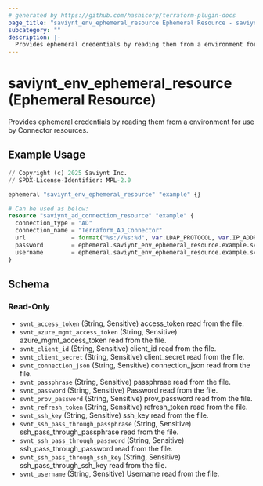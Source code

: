 ```yaml
---
# generated by https://github.com/hashicorp/terraform-plugin-docs
page_title: "saviynt_env_ephemeral_resource Ephemeral Resource - saviynt"
subcategory: ""
description: |-
  Provides ephemeral credentials by reading them from a environment for use by Connector resources.
---
```


# saviynt_env_ephemeral_resource (Ephemeral Resource)

Provides ephemeral credentials by reading them from a environment for use by Connector resources.

## Example Usage

```terraform
// Copyright (c) 2025 Saviynt Inc.
// SPDX-License-Identifier: MPL-2.0

ephemeral "saviynt_env_ephemeral_resource" "example" {}

# Can be used as below:
resource "saviynt_ad_connection_resource" "example" {
  connection_type = "AD"
  connection_name = "Terraform_AD_Connector"
  url             = format("%s://%s:%d", var.LDAP_PROTOCOL, var.IP_ADDRESS, var.LDAP_PORT)
  password        = ephemeral.saviynt_env_ephemeral_resource.example.svnt_password
  username        = ephemeral.saviynt_env_ephemeral_resource.example.svnt_username
}
```

<!-- schema generated by tfplugindocs -->
## Schema

### Read-Only

- `svnt_access_token` (String, Sensitive) access_token read from the file.
- `svnt_azure_mgmt_access_token` (String, Sensitive) azure_mgmt_access_token read from the file.
- `svnt_client_id` (String, Sensitive) client_id read from the file.
- `svnt_client_secret` (String, Sensitive) client_secret read from the file.
- `svnt_connection_json` (String, Sensitive) connection_json read from the file.
- `svnt_passphrase` (String, Sensitive) passphrase read from the file.
- `svnt_password` (String, Sensitive) Password read from the file.
- `svnt_prov_password` (String, Sensitive) prov_password read from the file.
- `svnt_refresh_token` (String, Sensitive) refresh_token read from the file.
- `svnt_ssh_key` (String, Sensitive) ssh_key read from the file.
- `svnt_ssh_pass_through_passphrase` (String, Sensitive) ssh_pass_through_passphrase read from the file.
- `svnt_ssh_pass_through_password` (String, Sensitive) ssh_pass_through_password read from the file.
- `svnt_ssh_pass_through_ssh_key` (String, Sensitive) ssh_pass_through_ssh_key read from the file.
- `svnt_username` (String, Sensitive) Username read from the file.
